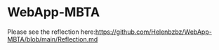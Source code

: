 # WebApp-MBTA
 Please see the reflection here:https://github.com/Helenbzbz/WebApp-MBTA/blob/main/Reflection.md
